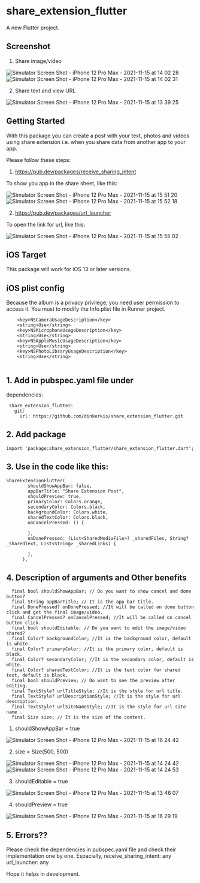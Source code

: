 # share_extension_flutter

A new Flutter project.

## Screenshot
1. Share image/video

![Simulator Screen Shot - iPhone 12 Pro Max - 2021-11-15 at 14 02 28](https://user-images.githubusercontent.com/82141553/141768303-daecea11-1ac3-47b6-8043-3b8978d8c7ab.png) ![Simulator Screen Shot - iPhone 12 Pro Max - 2021-11-15 at 14 02 31](https://user-images.githubusercontent.com/82141553/141768371-f9f54a82-215f-41b2-8340-1eaa9283b150.png)

2. Share text and view URL

![Simulator Screen Shot - iPhone 12 Pro Max - 2021-11-15 at 13 39 25](https://user-images.githubusercontent.com/82141553/141768135-226f5c3c-3add-45e7-805e-8cc06a50fa84.png)



## Getting Started

With this package you can create a post with your text, photos and videos using share extension i.e. when you share data from another app to your app.

Please follow these steps:
1. https://pub.dev/packages/receive_sharing_intent 
    
To show you app in the share sheet, like this:

![Simulator Screen Shot - iPhone 12 Pro Max - 2021-11-15 at 15 51 20](https://user-images.githubusercontent.com/82141553/141768753-50b2bb80-f405-40b6-9260-afdefa590fab.png) ![Simulator Screen Shot - iPhone 12 Pro Max - 2021-11-15 at 15 52 18](https://user-images.githubusercontent.com/82141553/141768892-807c2063-ba7e-4877-9820-9c509ecbd4ce.png)

2. https://pub.dev/packages/url_launcher

To open the link for url, like this:

![Simulator Screen Shot - iPhone 12 Pro Max - 2021-11-15 at 15 55 02](https://user-images.githubusercontent.com/82141553/141769176-35e58a1f-f500-41e5-b9b8-f6c0a5ae495b.png)



## iOS Target

This package will work for iOS 13 or later versions.

## iOS plist config

Because the album is a privacy privilege, you need user permission to access it. You must to modify the Info.plist file in Runner project.

``` 
    <key>NSCameraUsageDescription</key>
    <string>Use</string>
    <key>NSMicrophoneUsageDescription</key>
    <string>Use</string>
    <key>NSAppleMusicUsageDescription</key>
    <string>Use</string>
    <key>NSPhotoLibraryUsageDescription</key>
    <string>Use</string>
    
``` 

## 1.  Add in pubspec.yaml file under

dependencies:
``` 
 share_extension_flutter:  
   git:  
     url: https://github.com/dinkerkis/share_extension_flutter.git
``` 

## 2. Add package

``` 
import 'package:share_extension_flutter/share_extension_flutter.dart';

``` 


## 3.  Use in the code like this:

``` 
ShareExtensionFlutter(
        shouldShowAppBar: false,
        appBarTitle: "Share Extension Post",
        shouldPreview: true,
        primaryColor: Colors.orange,
        secondaryColor: Colors.black,
        backgroundColor: Colors.white,
        sharedTextColor: Colors.black,
        onCancelPressed: () {

        },
        onDonePressed: (List<SharedMediaFile>? _sharedFiles, String? _sharedText, List<String> _sharedLinks) {

        },
      ),

``` 

## 4. Description of arguments and Other benefits

``` 
  final bool shouldShowAppBar; // Do you want to show cancel and done button?
  final String appBarTitle; // It is the app bar title.
  final DonePressed? onDonePressed; //It will be called on done button click and get the final image/video.
  final CancelPressed? onCancelPressed; //It will be called on cancel button click.
  final bool shouldEditable; // Do you want to edit the image/video shared?
  final Color? backgroundColor; //It is the background color, default is white.
  final Color? primaryColor; //It is the primary color, default is black.
  final Color? secondaryColor; //It is the secondary color, default is white.
  final Color? sharedTextColor; //It is the text color for shared text, default is black.
  final bool shouldPreview; // Do want to see the preview after editing.
  final TextStyle? urlTitleStyle; //It is the style for url title.
  final TextStyle? urlDescriptionStyle; //It is the style for url description.
  final TextStyle? urlSiteNameStyle; //It is the style for url site name .
  final Size size; // It is the size of the content.
``` 

1. shouldShowAppBar = true

![Simulator Screen Shot - iPhone 12 Pro Max - 2021-11-15 at 16 24 42](https://user-images.githubusercontent.com/82141553/141769912-edb4f800-3561-4422-ba35-f2aa638aaa4d.png)

2. size = Size(500, 500)

![Simulator Screen Shot - iPhone 12 Pro Max - 2021-11-15 at 14 24 42](https://user-images.githubusercontent.com/82141553/141770083-eb4041c2-fc69-481a-8e37-065c21d71408.png) ![Simulator Screen Shot - iPhone 12 Pro Max - 2021-11-15 at 14 24 53](https://user-images.githubusercontent.com/82141553/141770128-115d8ddb-6a35-4438-8acd-9b7319a4f96f.png)

3. shouldEditable = true

![Simulator Screen Shot - iPhone 12 Pro Max - 2021-11-15 at 13 46 07](https://user-images.githubusercontent.com/82141553/141770393-3e069d17-d13d-4f1d-9c39-d0dded942bfd.png)

4. shouldPreview = true

![Simulator Screen Shot - iPhone 12 Pro Max - 2021-11-15 at 16 29 19](https://user-images.githubusercontent.com/82141553/141770550-cd2c3c0c-31de-420c-b9aa-7ac1d1eba674.png)

## 5. Errors??

Please check the dependencies in pubspec.yaml file and check their implementation one by one. Espacially, 
receive_sharing_intent: any
url_launcher: any

Hope it helps in development.



